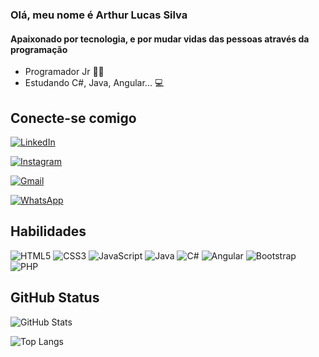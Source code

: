 
### Olá, meu nome é Arthur Lucas Silva

#### Apaixonado por tecnologia, e por mudar vidas das pessoas através da programação 

- Programador Jr 👨‍💻
- Estudando C#, Java, Angular... 💻


## Conecte-se comigo
[![LinkedIn](https://img.shields.io/badge/LinkedIn-000?style=for-the-badge&logo=linkedin&logoColor=0E76A8)](https://www.linkedin.com/in/arthur-lucas-546b401a2/)

[![Instagram](https://img.shields.io/badge/Instagram-000?style=for-the-badge&logo=instagram)](https://www.instagram.com/thurr.lucas/?hl=pt-br)

[![Gmail](https://img.shields.io/badge/gmail-000?style=for-the-badge&logo=gmail)](mailto:arthur3dlucas@gmail.com)



[![WhatsApp](https://img.shields.io/badge/WhatsApp-000?style=for-the-badge&logo=whatsapp)](https://wa.me/5511952475547)

## Habilidades

![HTML5](https://img.shields.io/badge/HTML5-000?style=for-the-badge&logo=html5)
![CSS3](https://img.shields.io/badge/CSS3-000?style=for-the-badge&logo=css3&logoColor=264CE4)
![JavaScript](https://img.shields.io/badge/JavaScript-000?style=for-the-badge&logo=javascript)
![Java](https://img.shields.io/badge/Java-ED8B00?style=for-the-badge&logo=openjdk&logoColor=black)
![C#](https://img.shields.io/badge/C%23-000?style=for-the-badge&logo=c-sharp&logoColor=823085)
![Angular](https://img.shields.io/badge/Angular-000?style=for-the-badge&logo=angular&logoColor=C3002F)
![Bootstrap](https://img.shields.io/badge/Bootstrap-563D7C?style=for-the-badge&logo=bootstrap&logoColor=white)
![PHP](	https://img.shields.io/badge/PHP-777BB4?style=for-the-badge&logo=php&logoColor=white)
	

## GitHub Status
![GitHub Stats](https://github-readme-stats.vercel.app/api?username=arthurluccas&theme=transparent&bg_color=000&border_color=30A3DC&show_icons=true&icon_color=30A3DC&title_color=E94D5F&text_color=FFF)

![Top Langs](https://github-readme-stats-git-masterrstaa-rickstaa.vercel.app/api/top-langs/?username=arthurluccas&layout=compact&bg_color=000&border_color=30A3DC&title_color=E94D5F&text_color=FFF)

